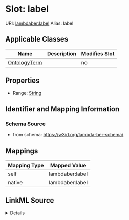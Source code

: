 

# Slot: label 



URI: [lambdaber:label](https://w3id.org/lambda-ber-schema/label)
Alias: label

<!-- no inheritance hierarchy -->





## Applicable Classes

| Name | Description | Modifies Slot |
| --- | --- | --- |
| [OntologyTerm](OntologyTerm.md) |  |  no  |






## Properties

* Range: [String](String.md)




## Identifier and Mapping Information






### Schema Source


* from schema: https://w3id.org/lambda-ber-schema/




## Mappings

| Mapping Type | Mapped Value |
| ---  | ---  |
| self | lambdaber:label |
| native | lambdaber:label |




## LinkML Source

<details>
```yaml
name: label
from_schema: https://w3id.org/lambda-ber-schema/
rank: 1000
alias: label
owner: OntologyTerm
domain_of:
- OntologyTerm
range: string

```
</details>